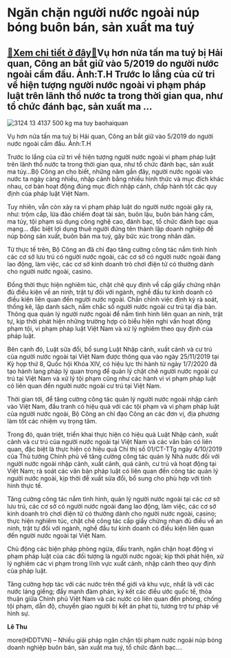 Ngăn chặn người nước ngoài núp bóng buôn bán, sản xuất ma tuý
=============================================================

[:gift:Xem chi tiết ở đây:gift:](https://hddtvn.com/ngan-chan-nguoi-nuoc-ngoai-nup-bong-buon-ban-san-xuat-ma-tuy/)Vụ hơn nửa tấn ma tuý bị Hải quan, Công an bắt giữ vào 5/2019 do người nước ngoài cầm đầu. Ảnh:T.H Trước lo lắng của cử tri về hiện tượng người nước ngoài vi phạm pháp luật trên lãnh thổ nước ta trong thời gian qua, như tổ chức đánh bạc, sản xuất ma …
-----------------------------------------------------------------------------------------------------------------------------------------------------------------------------------------------------------------------------------------------------------





![3124 13 4137 500 kg ma tuy baohaiquan](https://haiquanonline.com.vn/stores/news_dataimages/hungdn/122019/31/11/in_article/3124_13-_4137_500_kg_ma_tuy_Baohaiquan.jpg?rt=20200716083358 "Công chức Hải quan TPHCM phối hợp với các lực lượng tham gia phá án, thực hiện kiểm đếm tang vật trong vụ bắt giữ 500 kg ma túy,  ngày 11/5/2019. 	 Ảnh: Thu Hòa.")


Vụ hơn nửa tấn ma tuý bị Hải quan, Công an bắt giữ vào 5/2019 do người nước ngoài cầm đầu. Ảnh:T.H



Trước lo lắng của cử tri về hiện tượng người nước ngoài vi phạm pháp luật trên lãnh thổ nước ta trong thời gian qua, như tổ chức đánh bạc, sản xuất ma túy…Bộ Công an cho biết, những năm gần đây, người nước ngoài vào nước ta ngày càng nhiều, nhập cảnh bằng nhiều hình thức và mục đích khác nhau, cơ bản hoạt động đúng mục đích nhập cảnh, chấp hành tốt các quy định của pháp luật Việt Nam.


Tuy nhiên, vẫn còn xảy ra vi phạm pháp luật do người nước ngoài gây ra, như: trộm cắp, lừa đảo chiếm đoạt tài sản, buôn lậu, buôn bán hàng cấm, ma túy, tội phạm sủ dụng công nghệ cao, đánh bạc, tổ chức đánh bạc qua mạng… đặc biệt lợi dụng thuê người đứng tên thành lập doanh nghiệp để núp bóng sản xuất, buôn bán ma tuý, gây bức xúc trong nhân dân.


Từ thực tế trên, Bộ Công an đã chỉ đạo tăng cường công tác nắm tình hình các cơ sở lưu trú có người nước ngoài, các cơ sở có người nước ngoài đang lao động, làm việc, các cơ sở kinh doanh trò chơi điện tử có thưởng dành cho người nước ngoài, casino.


Đồng thời thực hiện nghiêm túc, chặt chẽ quy định về cấp giấy chứng nhận đủ điều kiện về an ninh, trật tự đối với ngành, nghề đầu tư kinh doanh có điều kiện liên quan đến người nước ngoài. Chấn chỉnh việc định kỳ rà soát, thống kê, lập danh sách, nắm chắc số người nước ngoài cư trú tại địa bàn. Thông qua quản lý người nước ngoài để nắm tình hình liên quan an ninh, trật tự, kịp thời phát hiện những trường hợp có biểu hiện nghi vấn hoạt động phạm tội, vi phạm pháp luật Việt Nam và xử lý nghiêm theo quy định của pháp luật. 


Bên cạnh đó, Luật sửa đổi, bổ sung Luật Nhập cảnh, xuất cảnh và cư trú của người nước ngoài tại Việt Nam được thông qua vào ngày 25/11/2019 tại Kỳ họp thứ 8, Quốc hội Khóa XIV, có hiệu lực thi hành từ ngày 1/7/2020 đã tạo hành lang pháp lý quan trọng để quản lý chặt chẽ người nước ngoài cư trú tại Việt Nam và xử lý tội phạm cũng như các hành vi vi phạm pháp luật có liên quan đến người nước ngoài cư trú tại Việt Nam.


Thời gian tới, để tăng cường công tác quản lý người nước ngoài nhập cảnh vào Việt Nam, đấu tranh có hiệu quả với các tội phạm và vi phạm pháp luật của người nước ngoài, Bộ Công an chỉ đạo Công an các đơn vị, địa phương làm tốt các nhiệm vụ trọng tâm.


Trong đó, quán triệt, triển khai thực hiện có hiệu quả Luật Nhập cảnh, xuất cảnh và cư trú của người nước ngoài tại Việt Nam và các văn bản có liên quan, đặc biệt là thực hiện có hiệu quả Chỉ thị số 01/CT-TTg ngày 4/10/2019 của Thủ tướng Chính phủ về tăng cường công tác quản lý Nhà nước đối với người nước ngoài nhập cảnh, xuất cảnh, quá cảnh, cư trú và hoạt động tại Việt Nam; rà soát các văn bản pháp luật có liên quan đến công tác quản lý người nước ngoài, kịp thời đề xuất sửa đổi, bổ sung cho phù hợp với tình hình thực tế.


Tăng cường công tác nắm tình hình, quản lý người nước ngoài tại các cơ sở lưu trú, các cơ sở có người nước ngoài đang lao động, làm việc, các cơ sở kinh doanh trò chơi điện tử có thưởng dành cho người nước ngoài, casino; thực hiện nghiêm túc, chặt chẽ công tác cấp giấy chứng nhạn đủ điều về an ninh, trật tự đối với ngành, nghề đầu tư kinh doanh có điều kiện liên quan đến người nước ngoài tại Việt Nam.


Chủ động các biện pháp phòng ngừa, đấu tranh, ngăn chặn hoạt động vi phạm pháp luật của các đối tượng là người nước ngoài; kịp thời phát hiện, xử lý nghiêm các vi phạm trong lĩnh vực xuất cảnh, nhập cảnh theo quy định của pháp luật.


Tăng cường hợp tác với các nước trên thế giới và khu vực, nhất là với các nước láng giềng; đẩy mạnh đàm phán, ký kết các điều ước quốc tế, thỏa thuận giữa Chính phủ Việt Nam và các nước có liên quan đến phòng, chống tội phạm, dẫn độ, chuyển giao người bị kết án phạt tù, tương trợ tư pháp về hình sự.




**Lê Thu**



more(HDDTVN) – Nhiều giải pháp ngăn chặn tội phạm nước ngoài núp bóng doanh nghiệp buôn bán, sản xuất ma tuý, tổ chức đánh bạc….

